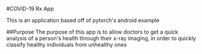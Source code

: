 #COVID-19 Rx App

This is an application based off of pytorch's android example

##Purpose
The purpose of this app is to allow doctors to get a quick analysis of a person's health through their x-ray imaging, in order to quickly classify healthy individuals from unhealthy ones